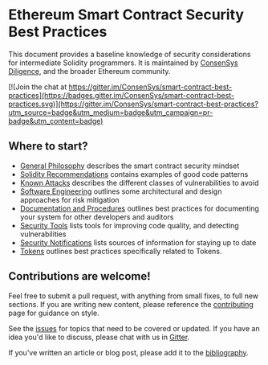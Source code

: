 # Ethereum Smart Contract Security Best Practices

This document provides a baseline knowledge of security considerations for intermediate Solidity programmers. It is maintained by [ConsenSys Diligence](https://media.consensys.net/introducing-consensys-diligence-cf38f83948c), and the broader Ethereum community.

[![Join the chat at https://gitter.im/ConsenSys/smart-contract-best-practices](https://badges.gitter.im/ConsenSys/smart-contract-best-practices.svg)](https://gitter.im/ConsenSys/smart-contract-best-practices?utm_source=badge&utm_medium=badge&utm_campaign=pr-badge&utm_content=badge)

## Where to start?

* [General Philosophy](./general_philosophy.md) describes the smart contract security mindset
* [Solidity Recommendations](./recommendations.md) contains examples of good code patterns
* [Known Attacks](./known_attacks.md) describes the different classes of vulnerabilities to avoid
* [Software Engineering](./software_engineering.md) outlines some architectural and design approaches for risk mitigation
* [Documentation and Procedures](./documentation_procedures.md) outlines best practices for documenting your system for other developers and auditors 
* [Security Tools](./security_tools.md) lists tools for improving code quality, and detecting vulnerabilities
* [Security Notifications](./security_notifications.md) lists sources of information for staying up to date
* [Tokens](./tokens.md) outlines best practices specifically related to Tokens.

## Contributions are welcome!

Feel free to submit a pull request, with anything from small fixes, to full new sections. If you are writing new content, please reference the [contributing](./about/contributing.md) page for guidance on style. 

See the [issues](https://github.com/ConsenSys/smart-contract-best-practices/issues) for topics that need to be covered or updated. If you have an idea you'd like to discuss, please chat with us in [Gitter](https://gitter.im/ConsenSys/smart-contract-best-practices).

If you've written an article or blog post, please add it to the [bibliography](./bibliography.md).  
